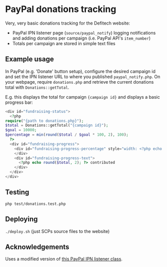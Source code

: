# PayPal donations tracking

Very, very basic donations tracking for the Defitech website:

- PayPal IPN listener page (`source/paypal_notify`) logging notifications and adding donations per campaign (i.e. PayPal API's `item_number`) 
- Totals per campaign are stored in simple text files


## Example usage

In PayPal (e.g. 'Donate' button setup), configure the desired campaign id and set the IPN listener URL to where you published `paypal_notify.php`.
On your webpage, require `donations.php` and retrieve the current donations total with `Donations::getTotal`.

E.g. this displays the total for campaign `{campaign id}` and displays a basic progress bar:

```php
<div id="fundraising-status">
  <?php
require("{path to donations.php}");
$total = Donations::getTotal("{campaign id}");
$goal = 10000;
$percentage = min(round($total / $goal * 100, 2), 100);
  ?>
  <div id="fundraising-progress">
    <div id="fundraising-progress-percentage" style="width: <?php echo $percentage . "%"; ?>;">
    </div>
    <div id="fundraising-progress-text">
      <?php echo round($total, 2); ?> contributed
    </div>
  </div>
</div>
```


## Testing

`php test/donations.test.php`


## Deploying

`./deploy.sh` (just SCPs source files to the website)


## Acknowledgements

Uses a modified version of [this PayPal IPN listener class](https://github.com/Quixotix/PHP-PayPal-IPN).
